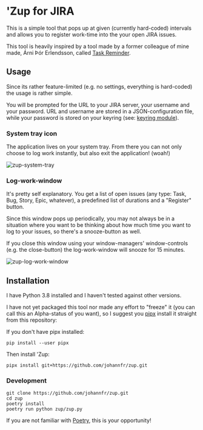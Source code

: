 # 'Zup for JIRA

This is a simple tool that pops up at given (currently hard-coded) intervals and allows
you to register work-time into the your open JIRA issues.

This tool is heavily inspired by a tool made by a former colleague of mine made, 
Árni Þór Erlendsson, called [Task Reminder](http://www.sneddy.com/taskreminder/).

## Usage

Since its rather feature-limited (e.g. no settings, everything is hard-coded) the usage
is rather simple.

You will be prompted for the URL to your JIRA server, your username and your password.
URL and username are stored in a JSON-configuration file, while your password is stored
on your keyring (see: [keyring module](https://pypi.org/project/keyring/)).

### System tray icon

The application lives on your system tray. From there you can not only choose to log work
instantly, but also exit the application! (woah!)

![zup-system-tray](https://user-images.githubusercontent.com/7012064/74829257-ef718d80-5310-11ea-95ba-7baadc3d7e31.png)

### Log-work-window

It's pretty self explanatory. You get a list of open issues (any type: Task, Bug, Story,
Epic, whatever), a predefined list of durations and a "Register" button.

Since this window pops up periodically, you may not always be in a situation where you
want to be thinking about how much time you want to log to your issues, so there's a
snooze-button as well.

If you close this window using your window-managers' window-controls (e.g. the close-button)
the log-work-window will snooze for 15 minutes.

![zup-log-work-window](https://user-images.githubusercontent.com/7012064/74829251-ec769d00-5310-11ea-9068-d08425eff4a9.png)

## Installation

I have Python 3.8 installed and I haven't tested against other versions.

I have not yet packaged this tool nor made any effort to "freeze" it (you can call this 
an Alpha-status of you want), so I suggest you [pipx](https://pipxproject.github.io/pipx/)
install it straight from this repository:

If you don't have pipx installed:
```
pip install --user pipx
```

Then install 'Zup:
```
pipx install git+https://github.com/johannfr/zup.git
```

### Development

```
git clone https://github.com/johannfr/zup.git
cd zup
poetry install
poetry run python zup/zup.py
```

If you are not familiar with [Poetry](https://python-poetry.org/), this is your
opportunity!



